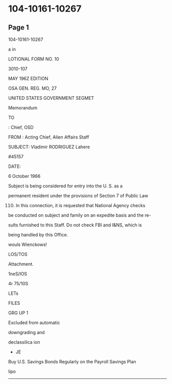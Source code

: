 # 104-10161-10267

## Page 1

104-10161-10267

a in

LOTIONAL FORM NO. 10

3010-107

MAY 196Z EDITION

OSA GEN. REG. MO, 27

UNITED STATES GOVERNMENT SEGMET

Memorandum

TO

: Chief, OSD

FROM : Acting Chief, Alien Affairs Staff

SUBJECT: Vladimir RODRIGUEZ Lahere

#45157

DATE:

6 October 1966

Subject is being considered for entry into the U. S. as a

permanent resident under the provisions of Section 7 of Public Law

110. In this connection, it is requested that National Agency checks

be conducted on subject and family on an expedite basis and the re-

sults furnished to this Staff. Do not check FBI and I&NS, which is

being handled by this Office.

wouls Wienckows!

LOS/TOS

Attachment.

1neS/IOS

4r 75/10S

LETs

FILES

GRG UP 1

Excluded from automatic

downgrading and

declassilica ion

* JE

Buy U.S. Savings Bonds Regularly on the Payroll Savings Plan

lipo

---

